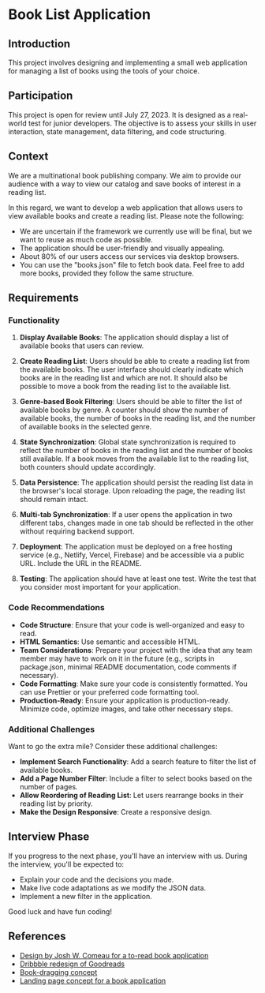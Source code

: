 # Book List Application

## Introduction

This project involves designing and implementing a small web application for managing a list of books using the tools of your choice.

## Participation

This project is open for review until July 27, 2023. It is designed as a real-world test for junior developers. The objective is to assess your skills in user interaction, state management, data filtering, and code structuring.

## Context

We are a multinational book publishing company. We aim to provide our audience with a way to view our catalog and save books of interest in a reading list.

In this regard, we want to develop a web application that allows users to view available books and create a reading list. Please note the following:

- We are uncertain if the framework we currently use will be final, but we want to reuse as much code as possible.
- The application should be user-friendly and visually appealing.
- About 80% of our users access our services via desktop browsers.
- You can use the "books.json" file to fetch book data. Feel free to add more books, provided they follow the same structure.

## Requirements

### Functionality

1. **Display Available Books**: The application should display a list of available books that users can review.

2. **Create Reading List**: Users should be able to create a reading list from the available books. The user interface should clearly indicate which books are in the reading list and which are not. It should also be possible to move a book from the reading list to the available list.

3. **Genre-based Book Filtering**: Users should be able to filter the list of available books by genre. A counter should show the number of available books, the number of books in the reading list, and the number of available books in the selected genre.

4. **State Synchronization**: Global state synchronization is required to reflect the number of books in the reading list and the number of books still available. If a book moves from the available list to the reading list, both counters should update accordingly.

5. **Data Persistence**: The application should persist the reading list data in the browser's local storage. Upon reloading the page, the reading list should remain intact.

6. **Multi-tab Synchronization**: If a user opens the application in two different tabs, changes made in one tab should be reflected in the other without requiring backend support.

7. **Deployment**: The application must be deployed on a free hosting service (e.g., Netlify, Vercel, Firebase) and be accessible via a public URL. Include the URL in the README.

8. **Testing**: The application should have at least one test. Write the test that you consider most important for your application.

### Code Recommendations

- **Code Structure**: Ensure that your code is well-organized and easy to read.
- **HTML Semantics**: Use semantic and accessible HTML.
- **Team Considerations**: Prepare your project with the idea that any team member may have to work on it in the future (e.g., scripts in package.json, minimal README documentation, code comments if necessary).
- **Code Formatting**: Make sure your code is consistently formatted. You can use Prettier or your preferred code formatting tool.
- **Production-Ready**: Ensure your application is production-ready. Minimize code, optimize images, and take other necessary steps.

### Additional Challenges

Want to go the extra mile? Consider these additional challenges:

- **Implement Search Functionality**: Add a search feature to filter the list of available books.
- **Add a Page Number Filter**: Include a filter to select books based on the number of pages.
- **Allow Reordering of Reading List**: Let users rearrange books in their reading list by priority.
- **Make the Design Responsive**: Create a responsive design.
  
## Interview Phase

If you progress to the next phase, you'll have an interview with us. During the interview, you'll be expected to:

- Explain your code and the decisions you made.
- Make live code adaptations as we modify the JSON data.
- Implement a new filter in the application.

Good luck and have fun coding!

## References

- [Design by Josh W. Comeau for a to-read book application](https://twitter.com/JoshWComeau/status/1678893330480898049)
- [Dribbble redesign of Goodreads](https://dribbble.com/shots/2523654-Books-listing-page-goodreads)
- [Book-dragging concept](https://dribbble.com/shots/19351938-Mybooks-Page-Board)
- [Landing page concept for a book application](https://dribbble.com/shots/16279204-Book-Web-Store-Concept)